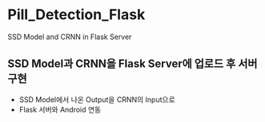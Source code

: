 # Pill_Detection_Flask
SSD Model and CRNN in Flask Server


## SSD Model과 CRNN을 Flask Server에 업로드 후 서버 구현
  - SSD Model에서 나온 Output을 CRNN의 Input으로
  - Flask 서버와 Android 연동
